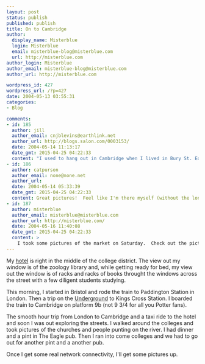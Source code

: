 ```yaml
---
layout: post
status: publish
published: publish
title: On to Cambridge
author:
  display_name: Misterblue
  login: Misterblue
  email: misterblue-blog@misterblue.com
  url: http://misterblue.com
author_login: Misterblue
author_email: misterblue-blog@misterblue.com
author_url: http://misterblue.com

wordpress_id: 427
wordpress_url: /?p=427
date: 2004-05-13 03:55:31
categories:
- Blog

comments:
- id: 185
  author: jill
  author_email: cnjblevins@earthlink.net
  author_url: http://blogs.salon.com/0003153/
  date: 2004-05-14 11:13:17
  date_gmt: 2015-04-25 04:22:33
  content: "I used to hang out in Cambridge when I lived in Bury St. Edmunds (east of you). Do they still have the Saturday market on Wednesday?    \n\nThat's one of the best towns to walk in, and one of the worst to drive, if you get lost easily.\n\nHave some mushy peas for me.  Might be a good break from the pints!"
- id: 186
  author: catpurson
  author_email: none@none.net
  author_url: 
  date: 2004-05-14 05:33:39
  date_gmt: 2015-04-25 04:22:33
  content: Great pictures!  Feel like I'm there myself (without the long trip)
- id: 187
  author: misterblue
  author_email: misterblue@misterblue.com
  author_url: http://misterblue.com/
  date: 2004-05-16 11:40:08
  date_gmt: 2015-04-25 04:22:33
  content: >
    I took some pictures of the market on Saturday.  Check out the picture page.  It was also on Wednesday but someone said it was there most days of the week.  And, yes, many pints were drunk.
---
```

<p>
My
<a href="http://www.cambridge.crowneplaza.com/">hotel</a>
is right in the middle of the college district.
The view out my window is of the zoology library and, while
getting ready for bed, my view out the window is of racks
and racks of books throught the windows across the street
with a few diligent students studying.
</p>
<p>
    This morning, I started in Bristol and rode the train
    to Paddington Station in London.
    Then a trip on the
    <a href="http://tube.tfl.gov.uk/">Underground</a>
    to
    Kings Cross Station.
    I boarded the train to Cambridge on platform 9b
    (not 9 3/4 for all you Potter fans).
</p>
<p>
     The smooth hour trip from London to Cambridge and a
     taxi ride to the hotel and soon I was out exploring
     the streets.
     I walked around the colleges and took pictures
     of the churches
     and people punting on the river.
     I had dinner and a pint in The Eagle pub.
     Then I ran into come colleges and
     we had to go out for another pint and a another
     pub.
</p>
<p>
    Once I get some real network connectivity, I'll
    get some pictures up.
</p>
